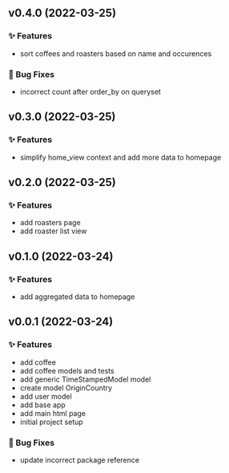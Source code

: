 ## v0.4.0 (2022-03-25)

### ✨ Features

- sort coffees and roasters based on name and occurences

### 🐛 Bug Fixes

- incorrect count after order_by on queryset

## v0.3.0 (2022-03-25)

### ✨ Features

- simplify home_view context and add more data to homepage

## v0.2.0 (2022-03-25)

### ✨ Features

- add roasters page
- add roaster list view

## v0.1.0 (2022-03-24)

### ✨ Features

- add aggregated data to homepage

## v0.0.1 (2022-03-24)

### ✨ Features

- add coffee
- add coffee models and tests
- add generic TimeStampedModel model
- create model OriginCountry
- add user model
- add base app
- add main html page
- initial project setup

### 🐛 Bug Fixes

- update incorrect package reference
